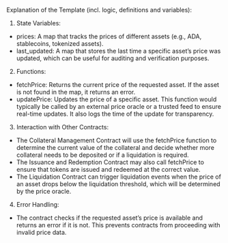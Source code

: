 Explanation of the Template (incl. logic, definitions and variables):

1.	State Variables:
- prices: A map that tracks the prices of different assets (e.g., ADA, stablecoins, tokenized assets).
- last_updated: A map that stores the last time a specific asset’s price was updated, which can be useful for auditing and verification purposes.

2.	Functions:
- fetchPrice: Returns the current price of the requested asset. If the asset is not found in the map, it returns an error.
- updatePrice: Updates the price of a specific asset. This function would typically be called by an external price oracle or a trusted feed to ensure real-time updates. It also logs the time of the update for transparency.

3.	Interaction with Other Contracts:
- The Collateral Management Contract will use the fetchPrice function to determine the current value of the collateral and decide whether more collateral needs to be deposited or if a liquidation is required.
- The Issuance and Redemption Contract may also call fetchPrice to ensure that tokens are issued and redeemed at the correct value.
- The Liquidation Contract can trigger liquidation events when the price of an asset drops below the liquidation threshold, which will be determined by the price oracle.

4.	Error Handling:
- The contract checks if the requested asset’s price is available and returns an error if it is not. This prevents contracts from proceeding with invalid price data.
